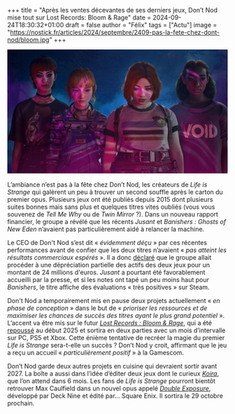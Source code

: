+++
title = "Après les ventes décevantes de ses derniers jeux, Don’t Nod mise tout sur Lost Records: Bloom & Rage"
date = 2024-09-24T18:30:32+01:00
draft = false
author = "Félix"
tags = ["Actu"]
image = "https://nostick.fr/articles/2024/septembre/2409-pas-la-fete-chez-dont-nod/bloom.jpg"
+++

![Le jeu Lost Records: Bloom & Rage](bloom.jpg "") 

L’ambiance n’est pas à la fête chez Don’t Nod, les créateurs de *Life is Strange* qui galèrent un peu à trouver un second souffle après le carton du premier opus. Plusieurs jeux ont été publiés depuis 2015 dont plusieurs suites bonnes mais sans plus et quelques titres vites oubliés (vous vous souvenez de *‌Tell Me Why* ou de *‌Twin Mirror* ?). Dans un nouveau rapport financier, le groupe a révélé que les récents *Jusant* et *Banishers : Ghosts of New Eden* n’avaient pas particulièrement aidé à relancer la machine.

Le CEO de Don't Nod s’est dit « *évidemment déçu* » par ces récentes performances avant de confier que les deux titres n’avaient « *pas atteint les résultats commerciaux espérés* ». Il a donc [déclaré](https://www.eurogamer.net/dont-nod-bets-on-lost-records-bloom-rage-as-multiple-projects-fail-to-meet-expectations) que le groupe allait procéder à une dépréciation partielle des actifs des deux jeux pour un montant de 24 millions d'euros. *Jusant* a pourtant été favorablement accueilli par la presse, et si les notes ont tapé un peu moins haut pour *Banishers*, le titre affiche des évaluations « très positives » sur Steam.

Don't Nod a temporairement mis en pause deux projets actuellement « *en phase de conception* » dans le but de « *prioriser les ressources et de maximiser les chances de succès des titres ayant le plus grand potentiel* ». L’accent va être mis sur le futur *[Lost Records : Bloom & Rage](https://store.steampowered.com/app/1902960/Lost_Records_Bloom__Rage/)*, qui a été [repoussé](https://nostick.fr/articles/2024/juin/2806-dont-nod-repousse-lost-records/) au début 2025 et sortira en deux parties avec un mois d’intervalle sur PC, PS5 et Xbox. Cette énième tentative de recréer la magie du premier *Life is Strange* sera-t-elle un succès ? Don’t Nod y croit, affirmant que le jeu a reçu un accueil « *particulièrement positif* » à la Gamescom. 

Don’t Nod garde deux autres projets en cuisine qui devraient sortir avant 2027. La boîte a aussi dans l’idée d’éditer deux jeux dont le curieux *[Koira](https://store.steampowered.com/app/1626620/Koira/?curator_clanid=33977966)*, que l’on attend dans 6 mois. Les fans de *Life is Strange* pourront bientôt retrouver Max Caulfield dans un nouvel opus appelé *[Double Exposure](https://store.steampowered.com/app/1874000/Life_is_Strange_Double_Exposure/)*, développé par Deck Nine et édité par… Square Enix. Il sortira le 29 octobre prochain.

